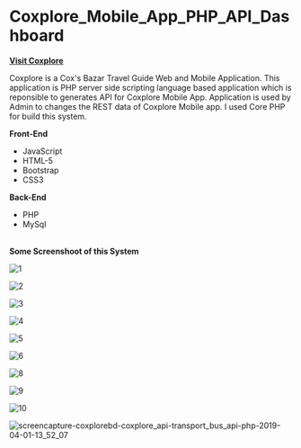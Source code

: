 # Coxplore_Mobile_App_PHP_API_Dashboard

<a href="https://www.coxplorebd.com/"><b>Visit Coxplore</b></a> <br>

Coxplore is a Cox's Bazar Travel Guide Web and Mobile Application. This application is PHP server side scripting language based application which is reponsible to generates API for Coxplore Mobile App. Application is used by Admin to changes the REST data of Coxplore Mobile app. I used Core PHP for build this system.

<b> Front-End</b><br>
* JavaScript <br>
* HTML-5 <br>
* Bootstrap <br>
* CSS3 <br>

<b> Back-End</b><br>
* PHP <br>
* MySql <br><br>


<b> Some Screenshoot of this System </b><br>

![1](https://user-images.githubusercontent.com/21225215/55315673-a1506300-548e-11e9-85bb-dff66caa8f49.png)

![2](https://user-images.githubusercontent.com/21225215/55315693-ae6d5200-548e-11e9-8ac4-bf1e844aaa30.png)

![3](https://user-images.githubusercontent.com/21225215/55315696-af05e880-548e-11e9-8cf9-e3ad85e15c7c.png)

![4](https://user-images.githubusercontent.com/21225215/55315697-af05e880-548e-11e9-84b9-be546f75104f.png)

![5](https://user-images.githubusercontent.com/21225215/55315698-af9e7f00-548e-11e9-81f5-8ce08f9eb22e.png)

![6](https://user-images.githubusercontent.com/21225215/55315699-af9e7f00-548e-11e9-80f3-515be9b1838f.png)

![8](https://user-images.githubusercontent.com/21225215/55315701-b0371580-548e-11e9-9ade-d3a76a2674a5.png)

![9](https://user-images.githubusercontent.com/21225215/55315702-b0cfac00-548e-11e9-9dfb-35919e8ae14b.png)

![10](https://user-images.githubusercontent.com/21225215/55315709-b2996f80-548e-11e9-85c2-33dd42e7b7bc.png)

![screencapture-coxplorebd-coxplore_api-transport_bus_api-php-2019-04-01-13_52_07](https://user-images.githubusercontent.com/21225215/55315710-b3320600-548e-11e9-8cf7-8eb95ff00985.png)

